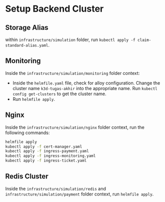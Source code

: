 # Setup Backend Cluster

## Storage Alias

within `infrastructure/simulation` folder, run `kubectl apply -f claim-standard-alias.yaml`.

## Monitoring

Inside the `infrastructure/simulation/monitoring` folder context:

- Inside the `helmfile.yaml` file, check for alloy configuration. Change the cluster name `k3d-tugas-akhir` into the appropriate name. Run `kubectl config get-clusters` to get the cluster name.
- Run `helmfile apply`.

## Nginx

Inside the `infrastructure/simulation/nginx` folder context, run the following commands:

```bash
helmfile apply
kubectl apply -f cert-manager.yaml
kubectl apply -f ingress-payment.yaml
kubectl apply -f ingress-monitoring.yaml
kubectl apply -f ingress-ticket.yaml
```

## Redis Cluster

Inside the `infrastructure/simulation/redis` and `infrastructure/simulation/payment` folder context, run `helmfile apply`.
